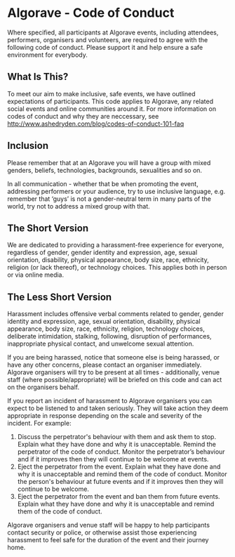 # Algorave - Code of Conduct

Where specified, all participants at Algorave events, including attendees, performers, organisers and volunteers, are required to agree with the following code of conduct. Please support it and help ensure a safe environment for everybody.

## What Is This?

To meet our aim to make inclusive, safe events, we have outlined expectations of participants. This code applies to Algorave, any related social events and online communities around it. For more information on codes of conduct and why they are neccessary, see http://www.ashedryden.com/blog/codes-of-conduct-101-faq

## Inclusion

Please remember that at an Algorave you will have a group with mixed genders, beliefs, technologies, backgrounds, sexualities and so on.

In all communication - whether that be when promoting the event, addressing performers or your audience, try to use inclusive language, e.g. remember that ‘guys’ is not a gender-neutral term in many parts of the world, try not to address a mixed group with that. 

## The Short Version

We are dedicated to providing a harassment-free experience for everyone, regardless of gender, gender identity and expression, age, sexual orientation, disability, physical appearance, body size, race, ethnicity, religion (or lack thereof), or technology choices. This applies both in person or via online media.

## The Less Short Version

Harassment includes offensive verbal comments related to gender, gender identity and expression, age, sexual orientation, disability, physical appearance, body size, race, ethnicity, religion, technology choices, deliberate intimidation, stalking, following,  disruption of performances, inappropriate physical contact, and unwelcome sexual attention. 

If you are being harassed, notice that someone else is being harassed, or have any other concerns, please contact an organiser immediately. Algorave organisers will try to be present at all times - additionally, venue staff (where possible/appropriate) will be briefed on this code and can act on the organisers behalf.

If you report an incident of harassment to Algorave organisers you can expect to be listened to and taken seriously. They will take action they deem appropriate in response depending on the scale and severity of the incident.  For example:

1. Discuss the perpetrator's behaviour with them and ask them to stop.  Explain what they have done and why it is unacceptable.  Remind the perpetrator of the code of conduct.  Monitor the perpetrator’s behaviour and if it improves then they will continue to be welcome at events.
2. Eject the perpetrator from the event.  Explain what they have done and why it is unacceptable and remind them of the code of conduct.  Monitor the person's behaviour at future events and if it improves then they will continue to be welcome.
3. Eject the perpetrator from the event and ban them from future events.  Explain what they have done and why it is unacceptable and remind them of the code of conduct.

Algorave organisers and venue staff will be happy to help participants contact security or police, or otherwise assist those experiencing harassment to feel safe for the duration of the event and their journey home.
